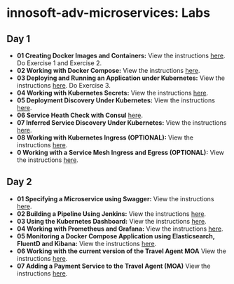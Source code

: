# innosoft-adv-microservices: Labs

## Day 1

* **01 Creating Docker Images and Containers:** View the instructions [here](https://github.com/reselbob/innosoft/tree/master/microservices-architecture/01-wisesayings). Do Exercise 1 and Exercise 2.
*  **02 Working with Docker Compose:** View the instructions [here](https://github.com/reselbob/dockerdemos/tree/master/foodcourt).
* **03 Deploying and Running an Application under Kubernetes:** View the instructions [here](
https://github.com/reselbob/innosoft/tree/master/microservices-architecture/01-wisesayings#exercise-3-build-and-run-wise-sayings-within-an-existing-kubernetes-cluster). Do Exercise 3.
* **04 Working with Kubernetes Secrets:** 
View the instructions [here](https://github.com/reselbob/k8sdemos/tree/master/secrets).
* **05 Deployment Discovery Under Kubernetes:** View the instructions [here](https://github.com/reselbob/innosoft/tree/master/microservices-architecture/03-deployment-discovery-red-green).
* **06 Service Heath Check with Consul** [here](./consul/readme.md).
* **07 Inferred Service Discovery Under Kubernetes:** View the instructions [here](https://github.com/reselbob/innosoft/tree/master/microservices-architecture/04-service-discovery-k8s).
* **08 Working with Kubernetes Ingress (OPTIONAL):** View the instructions [here](https://github.com/reselbob/k8sdemos/tree/master/ingress). 
* **0 Working with a Service Mesh Ingress and Egress (OPTIONAL):** View the instructions [here](https://github.com/reselbob/k8sdemos/tree/master/service-mesh). 

## Day 2

*  **01 Specifying a Microservice using Swagger:** View the instructions [here](./swagger-postman.md).
*  **02 Building a Pipeline Using Jenkins:** View the instructions [here](https://github.com/reselbob/fatjenkins).
*  **03 Using the Kubernetes Dashboard:** View the instructions [here](./k8s-dashboard.md).
*  **04 Working with Prometheus and Grafana:** View the instructions [here](./prometheus-grafana.md).
*  **05 Monitoring a Docker Compose Application using Elasticsearch, FluentD and Kibana:** View the instructions [here](https://github.com/reselbob/dockerdemos/tree/master/travelagent).
*  **06 Working with the current version of the Travel Agent MOA** View the instructions [here](https://github.com/reselbob/travelagent/tree/master/sync).
*  **07 Adding a Payment Service to the Travel Agent (MOA)** View the instructions [here](./ta-payments.md).
